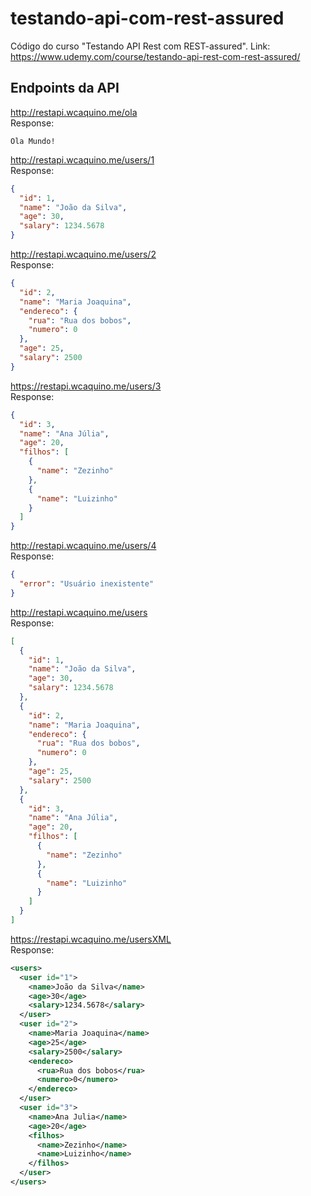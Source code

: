 # testando-api-com-rest-assured
Código do curso "Testando API Rest com REST-assured". Link: https://www.udemy.com/course/testando-api-rest-com-rest-assured/  

## Endpoints da API

http://restapi.wcaquino.me/ola  
Response:  
```
Ola Mundo!
```
http://restapi.wcaquino.me/users/1  
Response:  
```JSON
{
  "id": 1,
  "name": "João da Silva",
  "age": 30,
  "salary": 1234.5678
}
```

http://restapi.wcaquino.me/users/2  
Response:
```JSON
{
  "id": 2,
  "name": "Maria Joaquina",
  "endereco": {
    "rua": "Rua dos bobos",
    "numero": 0
  },
  "age": 25,
  "salary": 2500
}
```

https://restapi.wcaquino.me/users/3  
Response:  
```JSON
{
  "id": 3,
  "name": "Ana Júlia",
  "age": 20,
  "filhos": [
    {
      "name": "Zezinho"
    },
    {
      "name": "Luizinho"
    }
  ]
}
```

http://restapi.wcaquino.me/users/4  
Response:  
```JSON
{
  "error": "Usuário inexistente"
}
```

http://restapi.wcaquino.me/users  
Response:  
```JSON
[
  {
    "id": 1,
    "name": "João da Silva",
    "age": 30,
    "salary": 1234.5678
  },
  {
    "id": 2,
    "name": "Maria Joaquina",
    "endereco": {
      "rua": "Rua dos bobos",
      "numero": 0
    },
    "age": 25,
    "salary": 2500
  },
  {
    "id": 3,
    "name": "Ana Júlia",
    "age": 20,
    "filhos": [
      {
        "name": "Zezinho"
      },
      {
        "name": "Luizinho"
      }
    ]
  }
]
```
https://restapi.wcaquino.me/usersXML  
Response:  
```xml
<users>
  <user id="1">
    <name>João da Silva</name>
    <age>30</age>
    <salary>1234.5678</salary>
  </user>
  <user id="2">
    <name>Maria Joaquina</name>
    <age>25</age>
    <salary>2500</salary>
    <endereco>
      <rua>Rua dos bobos</rua>
      <numero>0</numero>
    </endereco>
  </user>
  <user id="3">
    <name>Ana Julia</name>
    <age>20</age>
    <filhos>
      <name>Zezinho</name>
      <name>Luizinho</name>
    </filhos>
  </user>
</users>
```

